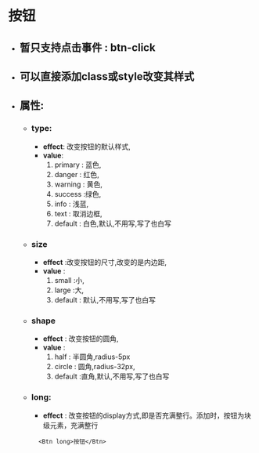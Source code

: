 # 按钮 
* ## 暂只支持点击事件 : btn-click
* ## 可以直接添加class或style改变其样式
* ## 属性:
  + ### type:
    - **effect**: 改变按钮的默认样式,
    - **value**:
      1. primary : 蓝色,
      2. danger : 红色,
      3. warning : 黄色,
      4. success :绿色,
      5. info : 浅蓝,
      6. text : 取消边框,
      7. default : 白色,默认,不用写,写了也白写
  + ### size
    - **effect** :改变按钮的尺寸,改变的是内边距,
    - **value** :
      1. small :小,
      2. large :大,
      3. default : 默认,不用写,写了也白写

  + ### shape
    - **effect** : 改变按钮的圆角,
    - **value** :
      1. half : 半圆角,radius-5px
      2. circle : 圆角,radius-32px,
      3. default :直角,默认,不用写,写了也白写
  + ### long:
    - **effect** : 改变按钮的display方式,即是否充满整行。添加时，按钮为块级元素，充满整行
    ``` 
      <Btn long>按钮</Btn>
    ``` 

